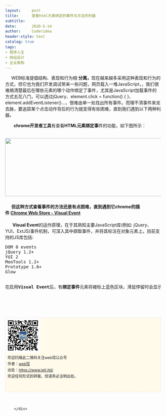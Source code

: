 ```yaml
---
layout:     post
title:      查看html元素绑定的事件与方法的利器
subtitle:   
date:       2020-5-14
author:     Coderidea
header-style: text
catalog: true
tags:
- 程序人生
- 网站设计
- 企业架构
--- 
```

<div class="postBody">
			<div id="cnblogs_post_body" class="blogpost-body"><p><span>     WEB标准提倡结构、表现和行为相 </span><strong>分离，</strong>现在越来越多采用这种表现和行为的方式，但它也为我们开发调试带来一些问题，网页载入一堆JavaScript，，我们很难搞清楚最后在哪些元素的哪个动作绑定了事件，尤其是JavaScript加载事件的方式五花八门，可以透过jQuery、element.click = function() { }、element.addEventListener()…，很难由单一处找出所有事件。而理不清事件来龙去脉，要追踪某个点击动作背后的行为就变得有些困难，直到我们遇到以下两种利器。</p>
<p>       <strong>chrome开发者工具</strong>有查看<strong>HTML元素绑定事</strong>件的功能，如下图所示：</p>
<p>       <img src="https://images0.cnblogs.com/blog/323522/201311/28120334-a38b06d871284a13ad3a2872aef9d7dd.png" alt="" width="695" height="188" /></p>
<h4>      但这种方式查看事件的方法还是有点困难，直到遇到它chrome的插件 <a href="https://www.google.com.hk/url?sa=t&amp;rct=j&amp;q=&amp;esrc=s&amp;source=web&amp;cd=3&amp;ved=0CD0QFjAC&amp;url=https%3A%2F%2Fchrome.google.com%2Fwebstore%2Fdetail%2Fvisual-event%2Fpbmmieigblcbldgdokdjpioljjninaim&amp;ei=VrWWUun0OYq9iAfkuIDYCA&amp;usg=AFQjCNGK4984AckpmU9aFs0UWArMx-nymQ">Chrome Web Store - Visual Event</a></h4>
<p>      <strong>Visual Event</strong>的运作原理，在于其熟知主要JavaScript库(例如: jQuery、YUI、ExtJS)事件机制，可深入其中撷取事件，并将其标注在对象元素上。目前支持的JS库包括:</p>
<pre class="webstore-Qc-Hb-Tb">DOM 0 events
jQuery 1.2+
YUI 2
MooTools 1.2+
Prototype 1.6+
Glow</pre>
<pre class="webstore-Qc-Hb-Tb"><br />在启用<strong>Visual Event</strong>后，有<strong>绑定事件</strong>元素将被标上蓝色区块，滑鼠停留时会显示事件的细节。如下图所示：</pre>
<p><img src="https://images0.cnblogs.com/blog/323522/201311/28121104-1ea12114da2246ac9358f137b8c3be6a.png" alt="" /></p>
<pre class="webstore-Qc-Hb-Tb"></pre>
<p>   </p>
<p id="PSignature" style="line-height:20px;background:#FFFAEA no-repeat 2% 50%;font-size:12px;border:#e0e0e0 1px dashed;"><img title="web馆" src="/img/wx.gif" alt="" width="113" height="113" /><br />  欢迎扫描此二维码关注web馆公众号  <br />  作者：<a href="https://www.leti.ltd/">web馆</a>  <br />  出处：<a href="http://www.cnblogs.com/xiaoyao2011">https://www.leti.ltd/</a> <br />  欢迎任何形式的转载，但请务必注明出处。<br /><br /><br /></p>
<p> </p></div><div id="MySignature"></div>
<div class="clear"></div>
<div id="blog_post_info_block">
<div id="BlogPostCategory"></div>
<div id="EntryTag"></div>
<div id="blog_post_info">
</div>
<div class="clear"></div>
<div id="post_next_prev"></div>
</div>


		</div>